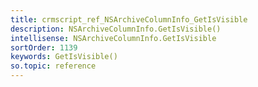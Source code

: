 ```yaml
---
title: crmscript_ref_NSArchiveColumnInfo_GetIsVisible
description: NSArchiveColumnInfo.GetIsVisible()
intellisense: NSArchiveColumnInfo.GetIsVisible
sortOrder: 1139
keywords: GetIsVisible()
so.topic: reference
---
```





